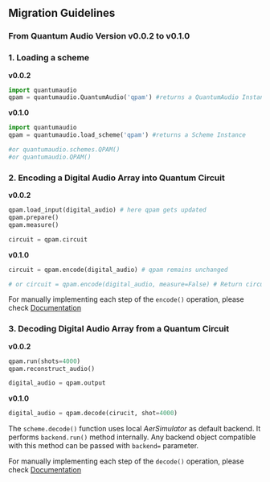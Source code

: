 ## Migration Guidelines

### From Quantum Audio Version v0.0.2 to v0.1.0

### 1. Loading a scheme

**v0.0.2**
  ```python
  import quantumaudio
  qpam = quantumaudio.QuantumAudio('qpam') #returns a QuantumAudio Instance with QPAM scheme
  ```

**v0.1.0**
  ```python
  import quantumaudio
  qpam = quantumaudio.load_scheme('qpam') #returns a Scheme Instance

  #or quantumaudio.schemes.QPAM()
  #or quantumaudio.QPAM()
  ```

### 2. Encoding a Digital Audio Array into Quantum Circuit

**v0.0.2**
  ```python
  qpam.load_input(digital_audio) # here qpam gets updated
  qpam.prepare()
  qpam.measure()
  
  circuit = qpam.circuit
  ```

**v0.1.0**
  ```python
  circuit = qpam.encode(digital_audio) # qpam remains unchanged

  # or circuit = qpam.encode(digital_audio, measure=False) # Return circuit without measurement
  ```
For manually implementing each step of the ```encode()``` operation, please check [Documentation]()

### 3. Decoding Digital Audio Array from a Quantum Circuit

**v0.0.2**
  ```python
  qpam.run(shots=4000)
  qpam.reconstruct_audio()

  digital_audio = qpam.output
  ```

**v0.1.0**
  ```python
  digital_audio = qpam.decode(cirucit, shot=4000)
  ```
  The ```scheme.decode()``` function uses local _AerSimulator_ as default backend. It performs ```backend.run()``` method internally. Any backend object compatible with this method can be passed with ```backend=``` parameter. 
  
  For manually implementing each step of the ```decode()``` operation, please check [Documentation]()
